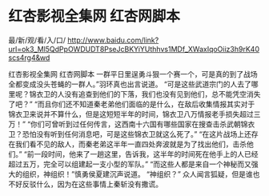 # 红杏影视全集网 红杏网脚本

最/新/观/看/入/口/ http://www.baidu.com/link?url=ok3_Ml5QdPpOWDUDT8PseJcBKYiYUthhvs1MDf_XWaxIqoOiiz3h9rK40scs4rg4&wd


红杏影视全集网 红杏网脚本
一群平日里逞勇斗狠一个赛一个，可是真的到了战场全都变成没头苍蝇的一群人。”羽环真也出言说道。
    “可是这些武道宗门的人去了哪里呢？锦衣卫的人没有追查到他们的下落，我们也没有见到他们，总不能凭空消失了吧？”
    “而且你们还不知道秦老弟他们面临的是什么，在敌后收集情报其实对于锦衣卫来说并不算什么，但是这短短半年的时间，锦衣卫八万情报老手损失超过三万！”
    “你们可曾听到过任何传言，这西南十六国有哪些国家在搜查击杀武朝锦衣卫？恐怕没有听到任何消息吧，可是这些锦衣卫就这么死了。”
    “在这片战场上还存在我们看不见的敌人，而秦老弟这半年一直四处奔波就是为了找出他们，击杀他们。”
    “前一段时间，他来了一趟这里，告诉我，这半年的时间死在他手上的人已经超过五万，完全可以组建起一支小型的军队。”
    “而这些人都是来自一个神秘而又强大的组织，神组织！”慎勇侯夏建沉声说道。
    “神组织？”
    众人闻言狐疑，但是谁也不好反驳什么，因为在这些事情上秦斩没有撒谎。
